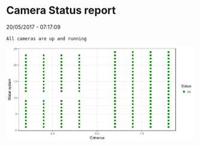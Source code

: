 Camera Status report
================
20/05/2017 - 07:17:09

    All cameras are up and running

![](camreport_files/figure-markdown_github/unnamed-chunk-2-1.png)
